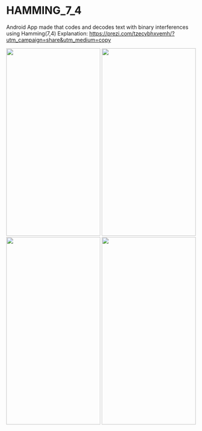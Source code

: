 # HAMMING_7_4
Android App made that codes and decodes text with binary interferences using Hamming(7,4)
Explanation: https://prezi.com/tzecybhxvemh/?utm_campaign=share&utm_medium=copy 

<p align="center">
  <img width="250" height="500" src="https://github.com/lafifii/HAMMING_7_4/blob/master/Screenshots/Hamming1.PNG">
  <img width="250" height="500" src="https://github.com/lafifii/HAMMING_7_4/blob/master/Screenshots/Hamming2.PNG">
  <img width="250" height="500" src="https://github.com/lafifii/HAMMING_7_4/blob/master/Screenshots/Hamming3.PNG">
  <img width="250" height="500" src="https://github.com/lafifii/HAMMING_7_4/blob/master/Screenshots/Hamming4.PNG">
</p>
